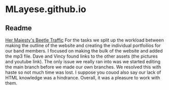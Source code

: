 # MLayese.github.io
## Readme ##

[Her Majesty's Beetle Traffic](https://mlayese.github.io/)
For the tasks we split up the workload between making the outline of the website and creating the individual portfoilios for our band members. I focused on making the bulk of the website and added the mp3 file. Dave and Vincy found links to the other assets (the pictures and youtube link). The only issue we really ran into was we started editing the main branch before we made our own branches. We resolved this with haste so not much time was lost.  I suppose you couod also say our lack of HTML knowledge was a hindrance. Overall, it was a pleasure to work with them. 
